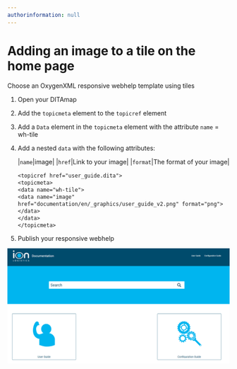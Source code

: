 ```yaml
---
authorinformation: null
---
```


# Adding an image to a tile on the home page

Choose an OxygenXML responsive webhelp template using tiles

1. Open your DITAmap
2. Add the `topicmeta` element to the `topicref` element
3. Add a `Data` element in the `topicmeta` element with the attribute `name` = wh-tile
4. Add a nested `data` with the following attributes:

   \|`name`\|image\| \|`href`\|Link to your image\| \|`format`\|The format of your image\|

   ```text
   <topicref href="user_guide.dita">
   <topicmeta>
   <data name="wh-tile">
   <data name="image" href="documentation/en/_graphics/user_guide_v2.png" format="png"> </data>
   </data>
   </topicmeta>
   ```

5. Publish your responsive webhelp

![](../../../../../.gitbook/assets/webhelp_tiles_with_images.png)

